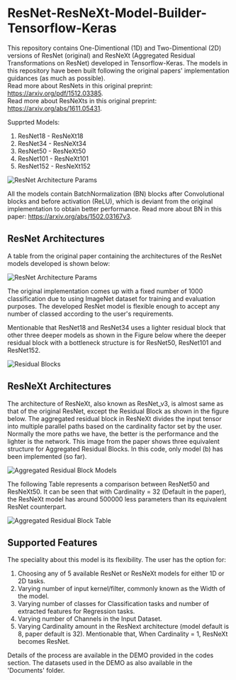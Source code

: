 # ResNet-ResNeXt-Model-Builder-Tensorflow-Keras
This repository contains One-Dimentional (1D) and Two-Dimentional (2D) versions of ResNet (original) and ResNeXt (Aggregated Residual Transformations on ResNet) developed in Tensorflow-Keras. The models in this repository have been built following the original papers' implementation guidances (as much as possible).  
Read more about ResNets in this original preprint: https://arxiv.org/pdf/1512.03385.  
Read more about ResNeXts in this original preprint: https://arxiv.org/abs/1611.05431.  

Supprted Models:  
1. ResNet18 - ResNeXt18
2. ResNet34 - ResNeXt34
3. ResNet50 - ResNeXt50
4. ResNet101 - ResNeXt101
5. ResNet152 - ResNeXt152

![ResNet Architecture Params](https://github.com/Sakib1263/ResNet-Model-Builder-KERAS/blob/main/Documents/Images/ResNet_Model.png "ResNet Architecture") 

All the models contain BatchNormalization (BN) blocks after Convolutional blocks and before activation (ReLU), which is deviant from the original implementation to obtain better performance. Read more about BN in this paper: https://arxiv.org/abs/1502.03167v3.

## ResNet Architectures
A table from the original paper containing the architectures of the ResNet models developed is shown below:  

![ResNet Architecture Params](https://github.com/Sakib1263/1DResNet-KERAS/blob/main/Documents/Images/ResNet.png "ResNet Parameters")  

The original implementation comes up with a fixed number of 1000 classification due to using ImageNet dataset for training and evaluation purposes. The developed ResNet model is flexible enough to accept any number of classed according to the user's requirements.  

Mentionable that ResNet18 and ResNet34 uses a lighter residual block that other three deeper models as shown in the Figure below where the deeper residual block with a bottleneck structure is for ResNet50, ResNet101 and ResNet152.  

![Residual Blocks](https://github.com/Sakib1263/1DResNet-KERAS/blob/main/Documents/Images/Residual_Block.png "Residual Blocks")  

## ResNeXt Architectures
The architecture of ResNeXt, also known as ResNet_v3, is almost same as that of the original ResNet, except the Residual Block as shown in the figure below. The aggregated residual block in ResNeXt divides the input tensor into multiple parallel paths based on the cardinality factor set by the user. Normally the more paths we have, the better is the performance and the lighter is the network. This image from the paper shows three equivalent structure for Aggregated Residual Blocks. In this code, only model (b) has been implemented (so far).  

![Aggregated Residual Block Models](https://github.com/Sakib1263/ResNet-ResNeXt-1D-2D-Tensorflow-Keras/blob/main/Documents/Images/ResNeXt_Eq_Blocks.png "Aggregated Residual Blocks")  

The following Table represents a comparison between ResNet50 and ResNeXt50. It can be seen that with Cardinality = 32 (Default in the paper), the ResNeXt model has around 500000 less parameters than its equivalent ResNet counterpart.  

![Aggregated Residual Block Table](https://github.com/Sakib1263/ResNet-ResNeXt-1D-2D-Tensorflow-Keras/blob/main/Documents/Images/ResNeXt_Table.png "ResNet50 vs. ResNeXt50")  

## Supported Features
The speciality about this model is its flexibility. The user has the option for: 
1. Choosing any of 5 available ResNet or ResNeXt models for either 1D or 2D tasks.
2. Varying number of input kernel/filter, commonly known as the Width of the model.
3. Varying number of classes for Classification tasks and number of extracted features for Regression tasks.
4. Varying number of Channels in the Input Dataset.
5. Varying Cardinality amount in the ResNext architecture (model default is 8, paper default is 32). Mentionable that, When Cardinality = 1, ResNeXt becomes ResNet.  

Details of the process are available in the DEMO provided in the codes section. The datasets used in the DEMO as also available in the 'Documents' folder.
